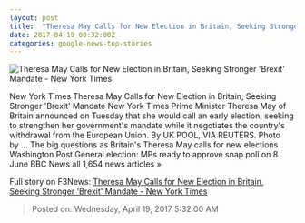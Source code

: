 ```yaml
---
layout: post
title:  "Theresa May Calls for New Election in Britain, Seeking Stronger 'Brexit' Mandate - New York Times"
date: 2017-04-19 00:32:00Z
categories: google-news-top-stories
---
```


![Theresa May Calls for New Election in Britain, Seeking Stronger 'Brexit' Mandate - New York Times](https://static01.nyt.com/images/2017/04/19/world/19britain-4/19britain-4-facebookJumbo.jpg)

New York Times Theresa May Calls for New Election in Britain, Seeking Stronger 'Brexit' Mandate New York Times Prime Minister Theresa May of Britain announced on Tuesday that she would call an early election, seeking to strengthen her government's mandate while it negotiates the country's withdrawal from the European Union. By UK POOL, VIA REUTERS. Photo by ... The big questions as Britain's Theresa May calls for new elections Washington Post General election: MPs ready to approve snap poll on 8 June BBC News all 1,654 news articles »


Full story on F3News: [Theresa May Calls for New Election in Britain, Seeking Stronger 'Brexit' Mandate - New York Times](http://www.f3nws.com/n/DmrBbH)

> Posted on: Wednesday, April 19, 2017 5:32:00 AM
